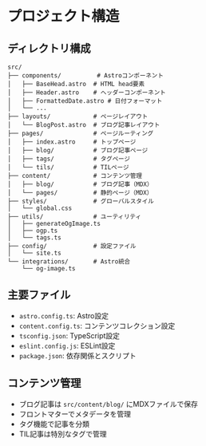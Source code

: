 # プロジェクト構造

## ディレクトリ構成
```
src/
├── components/          # Astroコンポーネント
│   ├── BaseHead.astro  # HTML head要素
│   ├── Header.astro    # ヘッダーコンポーネント
│   ├── FormattedDate.astro # 日付フォーマット
│   └── ...
├── layouts/            # ページレイアウト
│   └── BlogPost.astro  # ブログ記事レイアウト
├── pages/              # ページルーティング
│   ├── index.astro     # トップページ
│   ├── blog/           # ブログ記事ページ
│   ├── tags/           # タグページ
│   └── tils/           # TILページ
├── content/            # コンテンツ管理
│   ├── blog/           # ブログ記事（MDX）
│   └── pages/          # 静的ページ（MDX）
├── styles/             # グローバルスタイル
│   └── global.css
├── utils/              # ユーティリティ
│   ├── generateOgImage.ts
│   ├── ogp.ts
│   └── tags.ts
├── config/             # 設定ファイル
│   └── site.ts
└── integrations/       # Astro統合
    └── og-image.ts
```

## 主要ファイル
- `astro.config.ts`: Astro設定
- `content.config.ts`: コンテンツコレクション設定
- `tsconfig.json`: TypeScript設定
- `eslint.config.js`: ESLint設定
- `package.json`: 依存関係とスクリプト

## コンテンツ管理
- ブログ記事は `src/content/blog/` にMDXファイルで保存
- フロントマターでメタデータを管理
- タグ機能で記事を分類
- TIL記事は特別なタグで管理